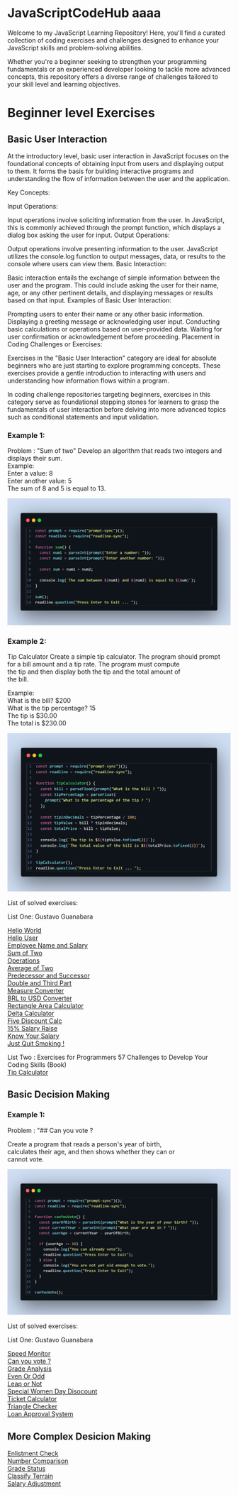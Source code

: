 # JavaScriptCodeHub aaaa

Welcome to my JavaScript Learning Repository! Here, you'll find a curated collection of coding exercises and challenges designed to enhance your JavaScript skills and problem-solving abilities.

Whether you're a beginner seeking to strengthen your programming fundamentals or an experienced developer looking to tackle more advanced concepts, this repository offers a diverse range of challenges tailored to your skill level and learning objectives.

# Beginner level Exercises

## Basic User Interaction

At the introductory level, basic user interaction in JavaScript focuses on the foundational concepts of obtaining input from users and displaying output to them. It forms the basis for building interactive programs and understanding the flow of information between the user and the application.

Key Concepts:

Input Operations:

Input operations involve soliciting information from the user. In JavaScript, this is commonly achieved through the prompt function, which displays a dialog box asking the user for input.
Output Operations:

Output operations involve presenting information to the user. JavaScript utilizes the console.log function to output messages, data, or results to the console where users can view them.
Basic Interaction:

Basic interaction entails the exchange of simple information between the user and the program. This could include asking the user for their name, age, or any other pertinent details, and displaying messages or results based on that input.
Examples of Basic User Interaction:

Prompting users to enter their name or any other basic information.
Displaying a greeting message or acknowledging user input.
Conducting basic calculations or operations based on user-provided data.
Waiting for user confirmation or acknowledgement before proceeding.
Placement in Coding Challenges or Exercises:

Exercises in the "Basic User Interaction" category are ideal for absolute beginners who are just starting to explore programming concepts. These exercises provide a gentle introduction to interacting with users and understanding how information flows within a program.

In coding challenge repositories targeting beginners, exercises in this category serve as foundational stepping stones for learners to grasp the fundamentals of user interaction before delving into more advanced topics such as conditional statements and input validation.

### Example 1: 

Problem : "Sum of two"
Develop an algorithm that reads two integers and displays their sum.<br>
Example:<br>
Enter a value: 8 <br>
Enter another value: 5 <br>
The sum of 8 and 5 is equal to 13. <br>

![Basic Sequence:](https://github.com/davi-p-oliveira-11/JavaScriptCodeHub/blob/main/Images/basic%20sequences.png)<br>

### Example 2:

Tip Calculator
Create a simple tip calculator. The program should prompt <br>
for a bill amount and a tip rate. The program must compute <br>
the tip and then display both the tip and the total amount of <br>
the bill. <br>

Example: <br>
What is the bill? $200 <br>
What is the tip percentage? 15 <br>
The tip is $30.00 <br>
The total is $230.00 <br>

![Basic Sequence 2:](https://github.com/davi-p-oliveira-11/JavaScriptCodeHub/blob/main/Images/basic-snapshot.png)<br>

List of solved exercises:

List One: Gustavo Guanabara

[Hello World](https://github.com/davi-p-oliveira-11/JavaScriptCodeHub/blob/main/Challenges/HelloWorld/problem.md)<br>
[Hello User](https://github.com/davi-p-oliveira-11/JavaScriptCodeHub/tree/main/Challenges/HelloUser/problem.md)<br>
[Employee Name and Salary](https://github.com/davi-p-oliveira-11/JavaScriptCodeHub/tree/main/Challenges/EmployeeName/problem.md)<br>
[Sum of Two](https://github.com/davi-p-oliveira-11/JavaScriptCodeHub/tree/main/Challenges/SumofTwo/problem.md)<br>
[Operations](https://github.com/davi-p-oliveira-11/JavaScriptCodeHub/tree/main/Challenges/Operations/problem.md)<br>
[Average of Two](https://github.com/davi-p-oliveira-11/JavaScriptCodeHub/tree/main/Challenges/Average-of-Two/problem.md)<br>
[Predecessor and Successor](https://github.com/davi-p-oliveira-11/JavaScriptCodeHub/tree/main/Challenges/Predecessor-Succesor/problem.md)<br>
[Double and Third Part](https://github.com/davi-p-oliveira-11/JavaScriptCodeHub/tree/main/Challenges/Double-Third/problem.md)<br>
[Measure Converter](https://github.com/davi-p-oliveira-11/JavaScriptCodeHub/tree/main/Challenges/Measure-Converter/problem.md)<br>
[BRL to USD Converter](https://github.com/davi-p-oliveira-11/JavaScriptCodeHub/tree/main/Challenges/brl-to-dollar/problem.md)<br>
[Rectangle Area Calculator ](https://github.com/davi-p-oliveira-11/JavaScriptCodeHub/blob/main/Challenges/Rectangle-Calc/problem.md)<br>
[Delta Calculator](https://github.com/davi-p-oliveira-11/JavaScriptCodeHub/tree/main/Challenges/DeltaCalculator/problem.md)<br>
[Five Discount Calc](https://github.com/davi-p-oliveira-11/JavaScriptCodeHub/tree/main/Challenges/Five-Discount/problem.md)<br>
[15% Salary Raise ](https://github.com/davi-p-oliveira-11/JavaScriptCodeHub/tree/main/Challenges/15-Salary-Raise/problem.md)<br>
[Know Your Salary](https://github.com/davi-p-oliveira-11/JavaScriptCodeHub/tree/main/Challenges/Know-Your-Salary/problem.md)<br>
[Just Quit Smoking !](https://github.com/davi-p-oliveira-11/JavaScriptCodeHub/tree/main/Challenges/Quit-Smoking/problem.md)<br>

List Two : Exercises for Programmers 57 Challenges to Develop Your Coding Skills (Book)  <br>
[Tip Calculator](https://github.com/davi-p-oliveira-11/JavaScriptCodeHub/tree/main/Challenges/Tip-Calculator/problem.md)<br>


## Basic Decision Making

### Example 1: 

Problem : "## Can you vote ?

Create a program that reads a person's year of birth,<br>
calculates their age, and then shows whether they can or <br>cannot vote.

![Basic Decision Making:](https://github.com/davi-p-oliveira-11/JavaScriptCodeHub/blob/main/Images/code-snapshot.png)<br>

List of solved exercises:

List One: Gustavo Guanabara

[Speed Monitor](https://github.com/davi-p-oliveira-11/JavaScriptCodeHub/blob/main/Challenges/Speed-Monitor/problem.md) <br>
[Can you vote ?](https://github.com/davi-p-oliveira-11/JavaScriptCodeHub/tree/main/Challenges/Can-you-vote/problem.md)<br>
[Grade Analysis](https://github.com/davi-p-oliveira-11/JavaScriptCodeHub/blob/main/Challenges/GradeAnalysis/problem.md) <br>
[Even Or Odd](https://github.com/davi-p-oliveira-11/JavaScriptCodeHub/blob/main/Challenges/EvenOrOdd/problem.md) <br>
[Leap or Not](https://github.com/davi-p-oliveira-11/JavaScriptCodeHub/blob/main/Challenges/LeapOrNot/problem.md) <br>
[Special Women Day Disocount]() <br>
[Ticket Calculator](https://github.com/davi-p-oliveira-11/JavaScriptCodeHub/blob/main/Challenges/TicketCalculator/problem.md) <br>
[Triangle Checker]() <br>
[Loan Approval System](https://github.com/davi-p-oliveira-11/JavaScriptCodeHub/blob/main/Challenges/LoanApprovalSystem/problem.md)<br>

## More Complex Desicion Making

[Enlistment Check](https://github.com/davi-p-oliveira-11/JavaScriptCodeHub/blob/main/Challenges/EnlistmentCheck/problem.md)<br>
[Number Comparison](https://github.com/davi-p-oliveira-11/JavaScriptCodeHub/blob/main/Challenges/Number%20Comparison/problem.md)<br>
[Grade Status](https://github.com/davi-p-oliveira-11/JavaScriptCodeHub/blob/main/Challenges/GradeStatus/problem.md)<br>
[Classify Terrain](https://github.com/davi-p-oliveira-11/JavaScriptCodeHub/blob/main/Challenges/ClassifyTerrain/problem.md)<br>
[Salary Adjustment](https://github.com/davi-p-oliveira-11/JavaScriptCodeHub/blob/main/Challenges/SalaryAdjustmentSystem/problem.md)<br>


